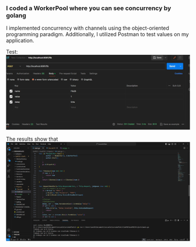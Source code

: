 ### I coded a WorkerPool where you can see concurrency by golang
I implemented concurrency with channels using the object-oriented programming paradigm. Additionally, I utilized Postman to test values on my application.

Test:
![Test](test.jpg)

The results show that
![Results](results.png)

